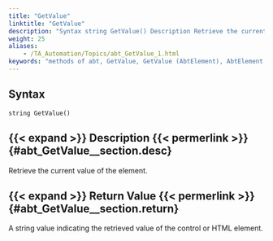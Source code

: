 ```yaml
--- 
title: "GetValue"
linktitle: "GetValue"
description: "Syntax string GetValue() Description Retrieve the current value of the element. Return Value A string value indicating the retrieved value of the control or HTML element."
weight: 25
aliases: 
    - /TA_Automation/Topics/abt_GetValue_1.html
keywords: "methods of abt, GetValue, GetValue (AbtElement), AbtElement, getvalue, abtelement getvalue, current value of element, get value of control, obtain value of HTML element"
---
```


## Syntax

`string GetValue()`

## {{< expand >}} Description {{< permerlink >}} {#abt_GetValue__section.desc} 

Retrieve the current value of the element.

## {{< expand >}} Return Value {{< permerlink >}} {#abt_GetValue__section.return} 

A string value indicating the retrieved value of the control or HTML element.




